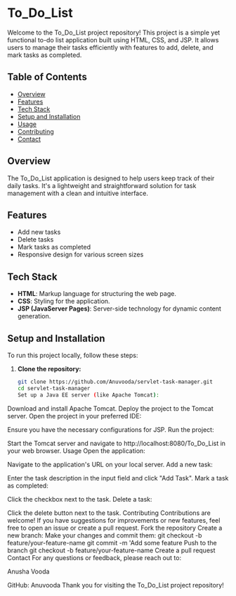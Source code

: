 # To_Do_List

Welcome to the To_Do_List project repository! This project is a simple yet functional to-do list application built using HTML, CSS, and JSP. It allows users to manage their tasks efficiently with features to add, delete, and mark tasks as completed.

## Table of Contents

- [Overview](#overview)
- [Features](#features)
- [Tech Stack](#tech-stack)
- [Setup and Installation](#setup-and-installation)
- [Usage](#usage)
- [Contributing](#contributing)
- [Contact](#contact)

## Overview

The To_Do_List application is designed to help users keep track of their daily tasks. It's a lightweight and straightforward solution for task management with a clean and intuitive interface.

## Features

- Add new tasks
- Delete tasks
- Mark tasks as completed
- Responsive design for various screen sizes

## Tech Stack

- **HTML**: Markup language for structuring the web page.
- **CSS**: Styling for the application.
- **JSP (JavaServer Pages)**: Server-side technology for dynamic content generation.

## Setup and Installation

To run this project locally, follow these steps:

1. **Clone the repository:**
   ```bash
   git clone https://github.com/Anuvooda/servlet-task-manager.git
   cd servlet-task-manager
   Set up a Java EE server (like Apache Tomcat):

Download and install Apache Tomcat.
Deploy the project to the Tomcat server.
Open the project in your preferred IDE:

Ensure you have the necessary configurations for JSP.
Run the project:

Start the Tomcat server and navigate to http://localhost:8080/To_Do_List in your web browser.
Usage
Open the application:

Navigate to the application's URL on your local server.
Add a new task:

Enter the task description in the input field and click "Add Task".
Mark a task as completed:

Click the checkbox next to the task.
Delete a task:

Click the delete button next to the task.
Contributing
Contributions are welcome! If you have suggestions for improvements or new features, feel free to open an issue or create a pull request.
Fork the repository
Create a new branch:
Make your changes and commit them:
git checkout -b feature/your-feature-name
git commit -m 'Add some feature
Push to the branch
git checkout -b feature/your-feature-name
Create a pull request
Contact
For any questions or feedback, please reach out to:

Anusha Vooda

GitHub: Anuvooda
Thank you for visiting the To_Do_List project repository!



